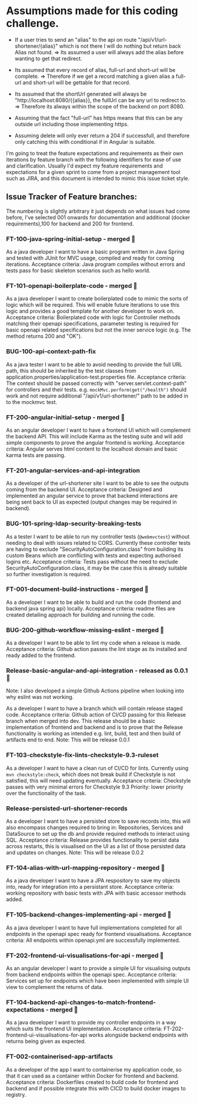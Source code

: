 # Assumptions made for this coding challenge.

- If a user tries to send an "alias" to the api on route "/api/v1/url-shortener/{alias}" which is not there I will do nothing but return back Alias not found.
=> Its assumed a user will always add the alias before wanting to get that redirect.

- Its assumed that every record of alias, full-url and short-url will be complete.
=> Therefore if we get a record matching a given alias a full-url and short-url will be gettable for that record.

- Its assumed that the shortUrl generated will always be "http://localhost:8080/{{alias}}, the fullUrl can be any url to redirect to.
=> Therefore its always within the scope of the backend on port 8080.

- Assuming that the fact "full-url" has https means that this can be any outside url including those implementing https.

- Assuming delete will only ever return a 204 if successfull, and therefore only catching this with conditional if in Angular is suitable.

I'm going to treat the feature expectations and requirements as their own iterations by feature branch with the following identifiers for ease of use and clarification.
Usually I'd expect my feature requirements and expectations for a given sprint to come from a project management tool such as JIRA, and this document is intended to mimic this issue ticket style.

## Issue Tracker of Feature branches:
The numbering is slightly arbitrary it just depends on what issues had come before, I've selected 001 onwards for documentation and additional (docker requirements),100 for backend and 200 for frontend.

### FT-100-java-spring-initial-setup - merged 🚀
As a java developer I want to have a basic program written in Java Spring and tested with JUnit for MVC usage, compiled and ready for coming iterations.
Acceptance criteria: Java program compiles without errors and tests pass for basic skeleton scenarios such as hello world.

### FT-101-openapi-boilerplate-code - merged 🚀
As a java developer I want to create boilerplated code to mimic the sorts of logic which will be required.
This will enable future iterations to use this logic and provides a good template for another developer to work on.
Acceptance criteria: Boilerplated code with logic for Controller methods matching their openapi specifications, parameter testing is required for basic openapi related specifications but not the inner service logic (e.g. The method returns 200 and "OK").

### BUG-100-api-context-path-fix 
As a java tester I want to be able to avoid needing to provide the full URL path, this should be inherited by the test classes from application.properties/application-test.properties file.
Acceptance criteria: The context should be passed correctly with "server.servlet.context-path" for controllers and their tests.
e.g. `mockMvc.perform(get("/health")` should work and not require additional "/api/v1/url-shortener/" path to be added in to the mockmvc test.

### FT-200-angular-initial-setup - merged 🚀
As an angular developer I want to have a frontend UI which will complement the backend API.
This will include Karma as the testing suite and will add simple components to prove the angular frontend is working.
Acceptance criteria: Angular serves html content to the localhost domain and basic karma tests are passing.

### FT-201-angular-services-and-api-integration
As a developer of the url-shortener site I want to be able to see the outputs coming from the backend UI.
Acceptance criteria: Designed and implemented an angular service to prove that backend interactions are being sent back to UI as expected (output changes may be required in backend).

### BUG-101-spring-ldap-security-breaking-tests
As a tester I want to be able to run my controller tests (`@webmvctest`) without needing to deal with issues related to CORS.
Currently these controller tests are having to exclude "SecurityAutoConfiguration.class" from building its custom Beans which are conflicting with tests and expecting authorised logins etc.
Acceptance criteria: Tests pass without the need to exclude SecurityAutoConfiguration.class, it may be the case this is already suitable so further investigation is required.

### FT-001-document-build-instructions - merged 🚀
As a developer I want to be able to build and run the code (frontend and backend java spring api) locally.
Acceptance criteria: readme files are created detailing approach for building and running the code.

### BUG-200-github-workflow-missing-eslint - merged 🚀
As a developer I want to be able to lint my code when a release is made.
Acceptance criteria: Github action passes the lint stage as its installed and ready added to the frontend.

### Release-basic-angular-and-api-integration - released as 0.0.1 🚀
Note: I also developed a simple Github Actions pipeline when looking into why eslint was not working.

As a developer I want to have a branch which will contain release staged code.
Acceptance criteria: Github action of CI/CD passing for this Release branch when merged into dev.
This release should be a basic implementation of frontend and backend and is to prove that the Release functionality is working as intended 
e.g. lint, build, test and then build of artifacts end to end.
Note: This will be release 0.0.1

### FT-103-checkstyle-fix-lints-checkstyle-9.3-ruleset
As a developer I want to have a clean run of CI/CD for lints.
Currently using `mvn checkstyle:check`, which does not break build if Checkstyle is not satisfied, this will need updating eventually.
Acceptance criteria: Checkstyle passes with very minimal errors for Checkstyle 9.3
Priority: lower priority over the functionality of the task.

### Release-persisted-url-shortener-records
As a developer I want to have a persisted store to save records into, this will also encompass changes required to bring in:
Repositories, Services and DataSource to set up the db and provide required methods to interact using SQL.
Acceptance criteria: Release provides functionality to persist data across restarts, this is visualised on the UI as a list of those persisted data and updates on changes.
Note: This will be release 0.0.2

### FT-104-alias-with-url-mapping-repository - merged 🚀
As a java developer I want to have a JPA respository to save my objects into, ready for integration into a persistant store.
Acceptance criteria: working repository with basic tests with JPA with basic accessor methods added.

### FT-105-backend-changes-implementing-api - merged 🚀
As a java developer I want to have full implementations completed for all endpoints in the openapi spec ready for frontend visualisations.
Acceptance criteria: All endpoints within openapi.yml are successfully implemented.

### FT-202-frontend-ui-visualisations-for-api - merged 🚀
As an angular developer I want to provide a simple UI for visualising outputs from backend endpoints within the openapi spec.
Acceptance criteria: Services set up for endpoints which have been implemented with simple UI view to complement the returns of data.

### FT-104-backend-api-changes-to-match-frontend-expectations - merged 🚀
As a java developer I want to provide my controller endpoints in a way which suits the frontend UI implementation.
Acceptance criteria: FT-202-frontend-ui-visualisations-for-api works alongside backend endpoints with returns being given as expected.

### FT-002-containerised-app-artifacts
As a developer of the app I want to containerise my application code, so that it can used as a container within Docker for frontend and backend.
Acceptance criteria: Dockerfiles created to build code for frontend and backend and if possible integrate this with CICD to build docker images to registry.
